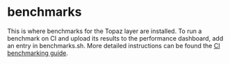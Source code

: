 # benchmarks

This is where benchmarks for the Topaz layer are installed.  To run a benchmark
on CI and upload its results to the performance dashboard, add an entry in benchmarks.sh.
More detailed instructions can be found the [CI benchmarking guide].


[CI benchmarking guide]: https://fuchsia.googlesource.com/docs/+/master/development/benchmarking/running_on_ci.md
